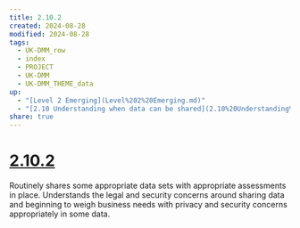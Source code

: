 ```yaml
---
title: 2.10.2
created: 2024-08-28
modified: 2024-08-28
tags:
  - UK-DMM_row
  - index
  - PROJECT
  - UK-DMM
  - UK-DMM_THEME_data
up:
  - "[Level 2 Emerging](Level%202%20Emerging.md)"
  - "[2.10 Understanding when data can be shared](2.10%20Understanding%20when%20data%20can%20be%20shared.md)"
share: true
---
```

# [2.10.2](2.10.2.md)

Routinely shares some appropriate data sets with appropriate assessments in place. Understands the legal and security concerns around sharing data and beginning to weigh business needs with privacy and security concerns appropriately in some data.
